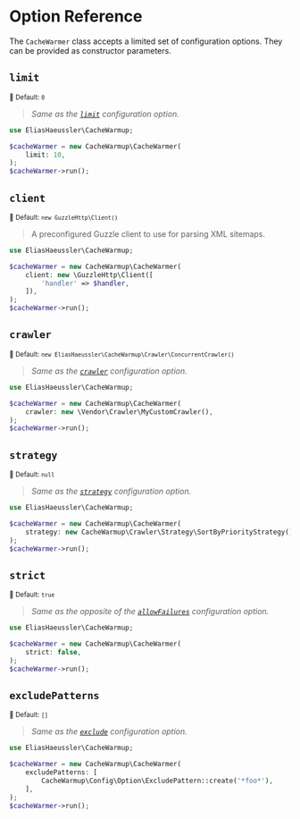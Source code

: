 # Option Reference

The `CacheWarmer` class accepts a limited set of configuration
options. They can be provided as constructor parameters.

## `limit`

<small>🐝 Default: `0`</small>

> *Same as the [`limit`](../config-reference/limit.md) configuration option.*

```php
use EliasHaeussler\CacheWarmup;

$cacheWarmer = new CacheWarmup\CacheWarmer(
    limit: 10,
);
$cacheWarmer->run();
```

## `client`

<small>🐝 Default: `new GuzzleHttp\Client()`</small>

> A preconfigured Guzzle client to use for parsing XML sitemaps.

```php
use EliasHaeussler\CacheWarmup;

$cacheWarmer = new CacheWarmup\CacheWarmer(
    client: new \GuzzleHttp\Client([
        'handler' => $handler,
    ]),
);
$cacheWarmer->run();
```

## `crawler`

<small>🐝 Default: `new EliasHaeussler\CacheWarmup\Crawler\ConcurrentCrawler()`</small>

> *Same as the [`crawler`](../config-reference/crawler.md) configuration option.*

```php
use EliasHaeussler\CacheWarmup;

$cacheWarmer = new CacheWarmup\CacheWarmer(
    crawler: new \Vendor\Crawler\MyCustomCrawler(),
);
$cacheWarmer->run();
```

## `strategy`

<small>🐝 Default: `null`</small>

> *Same as the [`strategy`](../config-reference/strategy.md) configuration option.*

```php
use EliasHaeussler\CacheWarmup;

$cacheWarmer = new CacheWarmup\CacheWarmer(
    strategy: new CacheWarmup\Crawler\Strategy\SortByPriorityStrategy(),
);
$cacheWarmer->run();
```

## `strict`

<small>🐝 Default: `true`</small>

> *Same as the opposite of the [`allowFailures`](../config-reference/allow-failures.md)
> configuration option.*

```php
use EliasHaeussler\CacheWarmup;

$cacheWarmer = new CacheWarmup\CacheWarmer(
    strict: false,
);
$cacheWarmer->run();
```

## `excludePatterns`

<small>🐝 Default: `[]`</small>

> *Same as the [`exclude`](../config-reference/exclude.md) configuration option.*

```php
use EliasHaeussler\CacheWarmup;

$cacheWarmer = new CacheWarmup\CacheWarmer(
    excludePatterns: [
        CacheWarmup\Config\Option\ExcludePattern::create('*foo*'),
    ],
);
$cacheWarmer->run();
```
